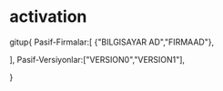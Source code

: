 # activation
gitup{
Pasif-Firmalar:[
{"BILGISAYAR AD","FIRMAAD"},

],
Pasif-Versiyonlar:["VERSION0","VERSION1"],

}
